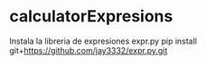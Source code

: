 # calculatorExpresions

Instala la libreria de expresiones expr.py
pip install git+https://github.com/jay3332/expr.py.git
